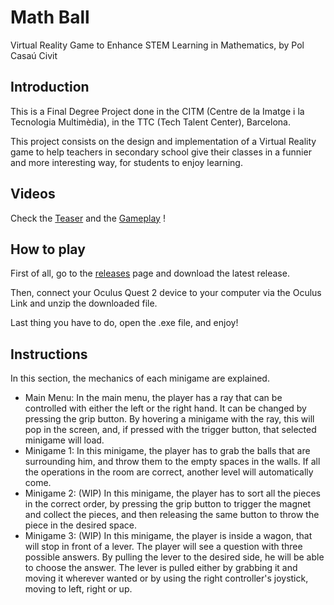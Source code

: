 # Math Ball
Virtual Reality Game to Enhance STEM Learning in Mathematics, by Pol Casaú Civit

## Introduction
This is a Final Degree Project done in the CITM (Centre de la Imatge i la Tecnologia Multimèdia), in the TTC (Tech Talent Center), Barcelona. 

This project consists on the design and implementation of a Virtual Reality game to help teachers in secondary school give their classes in a funnier and more interesting way, for students to enjoy learning.

## Videos

Check the [Teaser](https://www.youtube.com/watch?v=KXJ2pS7lUkI) and the [Gameplay](https://www.youtube.com/watch?v=eSgwLp-d5T8) !

## How to play
First of all, go to the [releases](https://github.com/Bullseye14/TFG-VR/releases) page and download the latest release. 

Then, connect your Oculus Quest 2 device to your computer via the Oculus Link and unzip the downloaded file.

Last thing you have to do, open the .exe file, and enjoy!

## Instructions

In this section, the mechanics of each minigame are explained.

- Main Menu: In the main menu, the player has a ray that can be controlled with either the left or the right hand. It can be changed by pressing the grip button. By hovering a minigame with the ray, this will pop in the screen, and, if pressed with the trigger button, that selected minigame will load.
- Minigame 1: In this minigame, the player has to grab the balls that are surrounding him, and throw them to the empty spaces in the walls. If all the operations in the room are correct, another level will automatically come.
- Minigame 2: (WIP) In this minigame, the player has to sort all the pieces in the correct order, by pressing the grip button to trigger the magnet and collect the  pieces, and then releasing the same button to throw the piece in the desired space.
- Minigame 3: (WIP) In this minigame, the player is inside a wagon, that will stop in front of a lever. The player will see a question with three possible answers. By pulling the lever to the desired side, he will be able to choose the answer. The lever is pulled either by grabbing it and moving it wherever wanted or by using the right controller's joystick, moving to left, right or up.
